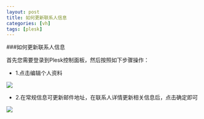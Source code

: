 ```yaml
---
layout: post
title: 如何更新联系人信息
categories: [vh]
tags: [plesk]
---
```


###如何更新联系人信息

首先您需要登录到Plesk控制面板，然后按照如下步骤操作：

*    1.点击编辑个人资料

![](http://ww4.sinaimg.cn/large/a74eed94jw1dzc11falubj.jpg)

*    2.在常规信息可更新邮件地址，在联系人详情更新相关信息后，点击确定即可

![](http://ww2.sinaimg.cn/large/a74e55b4jw1dzc14ziffuj.jpg)

    




